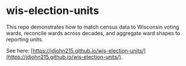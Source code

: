 # wis-election-units
This repo demonstrates how to match census data to Wisconsin voting wards, reconcile wards across decades, and aggregate ward shapes to reporting units.

See here: [https://jdjohn215.github.io/wis-election-units/](https://jdjohn215.github.io/wis-election-units/).